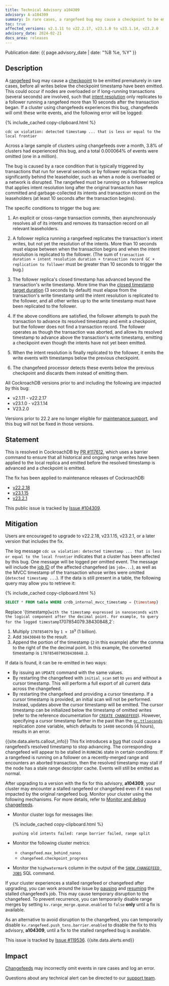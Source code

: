 ```yaml
---
title: Technical Advisory a104309
advisory: A-a104309
summary: In rare cases, a rangefeed bug may cause a checkpoint to be emitted prematurely, before all writes below the checkpoint timestamp have been emitted.
toc: true
affected_versions: v2.1.11 to v22.2.17, v23.1.0 to v23.1.14, v23.2.0
advisory_date: 2024-02-21
docs_area: releases
---
```


Publication date: {{ page.advisory_date | date: "%B %e, %Y" }}

## Description

A [rangefeed](https://www.cockroachlabs.com/docs/stable/create-and-configure-changefeeds#enable-rangefeeds) bug may cause a [checkpoint](https://www.cockroachlabs.com/docs/stable/how-does-an-enterprise-changefeed-work) to be emitted prematurely in rare cases, before all writes below the checkpoint timestamp have been emitted. This could occur if nodes are overloaded or if long-running transactions (several seconds) are involved, such that [intent resolution](https://www.cockroachlabs.com/docs/stable/architecture/transaction-layer#write-intents) only replicates to a follower running a rangefeed more than 10 seconds after the transaction began. If a cluster using changefeeds experiences this bug, changefeeds will omit these write events, and the following error will be logged:

{% include_cached copy-clipboard.html %}
~~~ none
cdc ux violation: detected timestamp ... that is less or equal to the local frontier
~~~

Across a large sample of clusters using changefeeds over a month, 3.8% of clusters had experienced this bug, and a total 0.000064% of events were omitted (one in a million).

The bug is caused by a race condition that is typically triggered by transactions that run for several seconds or by follower replicas that lag significantly behind the leaseholder, such as when a node is overloaded or a network is disrupted. The rangefeed must be running on a follower replica that applies intent resolution long after the original transaction has committed and garbage-collected its intents and transaction record on the leaseholders (at least 10 seconds after the transaction begins).

The specific conditions to trigger the bug are:

1. An explicit or cross-range transaction commits, then asynchronously resolves all of its intents and removes its transaction record on all relevant leaseholders.

1. A follower replica running a rangefeed replicates the transaction's intent writes, but not yet the resolution of the intents. More than 10 seconds must elapse between when the transaction begins and when the intent resolution is replicated to the follower. (The sum of `transaction duration + intent resolution duration + transaction record GC + replication to follower` must be greater than 10 seconds to trigger the bug.)

1. The follower replica's closed timestamp has advanced beyond the transaction's write timestamp. More time than the [closed timestamp target duration](https://www.cockroachlabs.com/docs/stable/advanced-changefeed-configuration#kv-closed_timestamp-target_duration) (3 seconds by default) must elapse from the transaction's write timestamp until the intent resolution is replicated to the follower, and all other writes up to the write timestamp must have been replicated to the follower.

1. If the above conditions are satisfied, the follower attempts to push the transaction to advance its resolved timestamp and emit a checkpoint, but the follower does not find a transaction record. The follower operates as though the transaction was aborted, and allows its resolved timestamp to advance above the transaction's write timestamp, emitting a checkpoint even though the intents have not yet been emitted.

1. When the intent resolution is finally replicated to the follower, it emits the write events with timestamps below the previous checkpoint.

1. The changefeed processor detects these events below the previous checkpoint and discards them instead of emitting them.

All CockroachDB versions prior to and including the following are impacted by this bug:

- v2.1.11 - v22.2.17
- v23.1.0 - v23.1.14
- V23.2.0

Versions prior to 22.2 are no longer eligible for [maintenance support](https://www.cockroachlabs.com/docs/releases/release-support-policy), and this bug will not be fixed in those versions.

## Statement

This is resolved in CockroachDB by [PR #117612](https://github.com/cockroachdb/cockroach/pull/117612), which uses a barrier command to ensure that all historical and ongoing range writes have been applied to the local replica and emitted before the resolved timestamp is advanced and a checkpoint is emitted.

The fix has been applied to maintenance releases of CockroachDB:

- [v22.2.18](https://www.cockroachlabs.com/docs/releases/v22.2#v22-2-18)
- [v23.1.15](https://www.cockroachlabs.com/docs/releases/v23.1#v23-1-15)
- [v23.2.1](https://www.cockroachlabs.com/docs/releases/v23.2#v23-2-1)

This public issue is tracked by [Issue #104309](https://github.com/cockroachdb/cockroach/issues/104309).

## Mitigation

Users are encouraged to upgrade to v22.2.18, v23.1.15, v23.2.1, or a later version that includes the fix.

The log message `cdc ux violation: detected timestamp ... that is less or equal to the local frontier` indicates that a cluster has been affected by this bug. One message will be logged per omitted event. The message will include the [job ID](https://www.cockroachlabs.com/docs/v23.2/show-jobs#show-changefeed-jobs) of the affected changefeed (as `job=...`), as well as the MVCC timestamp of the transaction whose writes were omitted (`detected timestamp ...`). If the data is still present in a table, the following query may allow you to retrieve it:

{% include_cached copy-clipboard.html %}
~~~ sql
SELECT * FROM table WHERE crdb_internal_mvcc_timestamp = {timestamp}
~~~

Replace '{timestamp}` with the timestamp expressed in nanoseconds with the logical component after the decimal point. For example, to query for the logged timestamp `1707854079.38430848,2`:

1. Multiply `1707854079` by <code>1 × 10<sup>9</sup></code> (1 billion).
1. Add `38430848` to the result.
1. Append the portion of the timestamp (`2` in this example) after the comma to the right of the the decimal point. In this example, the converted timestamp is `1707854079038430848.2`.

If data is found, it can be re-emitted in two ways:

- By issuing an `UPDATE` command with the same values.
- By restarting the changefeed with `initial_scan` set to `yes` and without a cursor timestamp. This will perform a full export of all current data across the changefeed.
- By restarting the changefeed and providing a cursor timestamp. If a cursor timestamp is provided, an initial scan will not be performed. Instead, updates above the cursor timestamp will be emitted. The cursor timestamp can be initialized below the timestamp of omitted writes (refer to the reference documentation for [`CREATE CHANGEFEED`](https://www.cockroachlabs.com/docs/stable/create-changefeed)). However, specifying a cursor timestamp farther in the past than the [`gc.ttlseconds`](https://www.cockroachlabs.com/docs/stable/configure-replication-zones#gc-ttlseconds) replication zone variable, which defaults to `14400` seconds (4 hours), results in an error.

{{site.data.alerts.callout_info}}
This fix introduces a [bug](https://github.com/cockroachdb/cockroach/issues/119536) that could cause a rangefeed’s resolved timestamp to stop advancing. The corresponding changefeed will appear to be stalled in `RUNNING` state in certain conditions: If a rangefeed is running on a follower on a recently-merged range and encounters an aborted transaction, then the resolved timestamp may stall if the node has a stale range descriptor cache. Events will still be emitted as normal.

After upgrading to a version with the fix for this advisory, **a104309**, your cluster may encounter a stalled rangefeed or changefeed even if it was not impacted by the original rangefeed bug. Monitor your cluster using the following mechanisms. For more details, refer to [Monitor and debug changefeeds](https://www.cockroachlabs.com/docs/stable/monitor-and-debug-changefeeds).

- Monitor cluster logs for messages like:

    {% include_cached copy-clipboard.html %}
    ~~~ none
    pushing old intents failed: range barrier failed, range split
    ~~~

- Monitor the following cluster metrics:

  - `changefeed.max_behind_nanos`
  - `changefeed.checkpoint_progress`

- Monitor the `highwatermark` column in the output of the [`SHOW CHANGEFEED JOBS`](https://www.cockroachlabs.com/docs/v23.2/show-jobs#show-changefeed-jobs) SQL command.

If your cluster experiences a stalled rangefeed or changefeed after upgrading, you can work around the issue by [pausing](https://www.cockroachlabs.com/docs/stable/pause-job) and [resuming](https://www.cockroachlabs.com/docs/stable/resume-job) the stalled changefeed’s job. This may cause temporary disruption to the changefeed. To prevent recurrence, you can temporarily disable range merges by setting `kv.range_merge.queue.enabled` to `false` **only** until a fix is available.

As an alternative to avoid disruption to the changefeed, you can temporarily disable `kv.rangefeed.push_txns.barrier.enabled` to disable the fix to this advisory, **a104309**, until a fix to the stalled rangefeed bug is available.

This issue is tracked by [Issue #119536](https://github.com/cockroachdb/cockroach/issues/119536).
{{site.data.alerts.end}}

## Impact

[Changefeeds](https://www.cockroachlabs.com/docs/stable/change-data-capture-overview) may incorrectly omit events in rare cases and log an error.

Questions about any technical alert can be directed to our [support team](https://support.cockroachlabs.com/).
